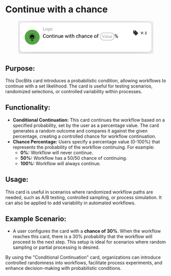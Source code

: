 # Continue with a chance

<figure><img src="../../../../.gitbook/assets/image (49).png" alt=""><figcaption></figcaption></figure>

## **Purpose:**

This DocBits card introduces a probabilistic condition, allowing workflows to continue with a set likelihood. The card is useful for testing scenarios, randomized selections, or controlled variability within processes.

## **Functionality:**

* **Conditional Continuation:** This card continues the workflow based on a specified probability, set by the user as a percentage value. The card generates a random outcome and compares it against the given percentage, creating a controlled chance for workflow continuation.
* **Chance Percentage:** Users specify a percentage value (0-100%) that represents the probability of the workflow continuing. For example:
  * **0%:** Workflow will never continue.
  * **50%:** Workflow has a 50/50 chance of continuing.
  * **100%:** Workflow will always continue.

## **Usage:**

This card is useful in scenarios where randomized workflow paths are needed, such as A/B testing, controlled sampling, or process simulation. It can also be applied to add variability in automated workflows.

## **Example Scenario:**

* A user configures the card with a **chance of 30%**. When the workflow reaches this card, there is a 30% probability that the workflow will proceed to the next step. This setup is ideal for scenarios where random sampling or partial processing is desired.

By using the "Conditional Continuation" card, organizations can introduce controlled randomness into workflows, facilitate process experiments, and enhance decision-making with probabilistic conditions.
